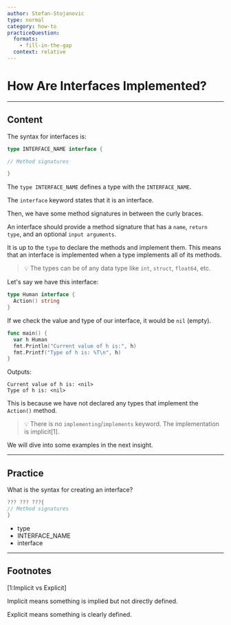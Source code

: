 ```yaml
---
author: Stefan-Stojanovic
type: normal
category: how-to
practiceQuestion:
  formats:
    - fill-in-the-gap
  context: relative
---
```


# How Are Interfaces Implemented?


---

## Content

The syntax for interfaces is:

```go
type INTERFACE_NAME interface {

// Method signatures

}
```

The `type INTERFACE_NAME` defines a type with the `INTERFACE_NAME`.

The `interface` keyword states that it is an interface.

Then, we have some method signatures in between the curly braces.

An interface should provide a method signature that has a `name`, `return type`, and an optional `input arguments`.

It is up to the `type` to declare the methods and implement them. This means that an interface is implemented when a type implements all of its methods.

> 💡 The types can be of any data type like `int`, `struct`, `float64`, etc.

Let's say we have this interface:

```go
type Human interface {
  Action() string
}
```

If we check the value and type of our interface, it would be `nil` (empty).

```go
func main() {
  var h Human
  fmt.Println("Current value of h is:", h)
  fmt.Printf("Type of h is: %T\n", h)
}
```

Outputs:

```plain-text
Current value of h is: <nil>
Type of h is: <nil>
```

This is because we have not declared any types that implement the `Action()` method.

> 💡 There is no `implementing`/`implements` keyword. The implementation is implicit[1].

We will dive into some examples in the next insight.


---

## Practice

What is the syntax for creating an interface?

```go
??? ??? ???{
// Method signatures
}
```

- type
- INTERFACE_NAME 
- interface 


---

## Footnotes

[1:Implicit vs Explicit]

Implicit means something is implied but not directly defined.

Explicit means something is clearly defined.
